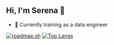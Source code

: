 ## Hi, I'm Serena 👋

- 🌱 Currently training as a data engineer

[![roadmap.sh](https://roadmap.sh/card/tall/6745b0af5434bf319a148669?variant=dark)](https://roadmap.sh)  [![Top Langs](https://github-readme-stats.vercel.app/api/top-langs/?username=serena351)](https://github.com/anuraghazra/github-readme-stats)

